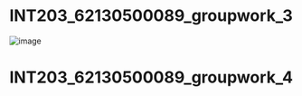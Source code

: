 # INT203_62130500089_groupwork_3
![image](https://github.com/fxxhhhhhhh/INT203_62130500089_groupwork_3/blob/main/62130500089_groupwork_3/preview.jpg)
# INT203_62130500089_groupwork_4
